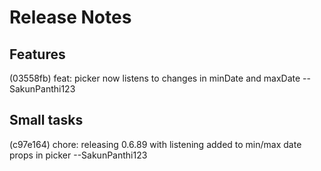 
# Release Notes

## Features
(03558fb) feat: picker now listens to changes in minDate and maxDate --SakunPanthi123

## Small tasks
(c97e164) chore: releasing 0.6.89 with listening added to min/max date props in picker --SakunPanthi123

